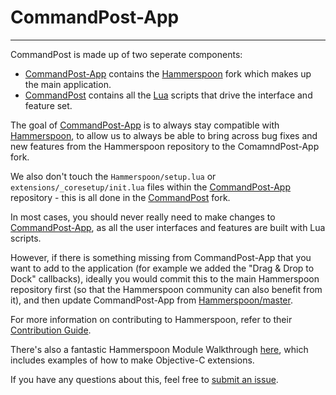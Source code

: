 # CommandPost-App
---

CommandPost is made up of two seperate components:

* [CommandPost-App](https://github.com/CommandPost/CommandPost-App) contains the [Hammerspoon](http://www.hammerspoon.org) fork which makes up the main application.
* [CommandPost](https://github.com/CommandPost/CommandPost) contains all the [Lua](https://www.lua.org/about.html) scripts that drive the interface and feature set.

The goal of [CommandPost-App](https://github.com/CommandPost/CommandPost-App) is to always stay compatible with [Hammerspoon](http://www.hammerspoon.org), to allow us to always be able to bring across bug fixes and new features from the Hammerspoon repository to the ComamndPost-App fork.

We also don't touch the `Hammerspoon/setup.lua` or `extensions/_coresetup/init.lua` files within the [CommandPost-App](https://github.com/CommandPost/CommandPost-App) repository - this is all done in the [CommandPost](https://github.com/CommandPost/CommandPost) fork.

In most cases, you should never really need to make changes to [CommandPost-App](https://github.com/CommandPost/CommandPost-App), as all the user interfaces and features are built with Lua scripts.

However, if there is something missing from CommandPost-App that you want to add to the application (for example we added the "Drag & Drop to Dock" callbacks), ideally you would commit this to the main Hammerspoon repository first (so that the Hammerspoon community can also benefit from it), and then update CommandPost-App from [Hammerspoon/master](https://github.com/Hammerspoon/hammerspoon).

For more information on contributing to Hammerspoon, refer to their [Contribution Guide](https://github.com/Hammerspoon/hammerspoon/blob/master/CONTRIBUTING.md).

There's also a fantastic Hammerspoon Module Walkthrough [here](https://github.com/asmagill/HS_ModuleWalkthrough), which includes examples of how to make Objective-C extensions.

If you have any questions about this, feel free to [submit an issue](https://github.com/CommandPost/CommandPost-App/issues).